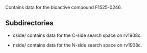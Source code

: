 Contains data for the bioactive compound F1525-0246.

## Subdirectories

- cside/ contains data for the C-side search space on rv1908c.

- nside/ contains data for the N-side search space on rv1908c.

